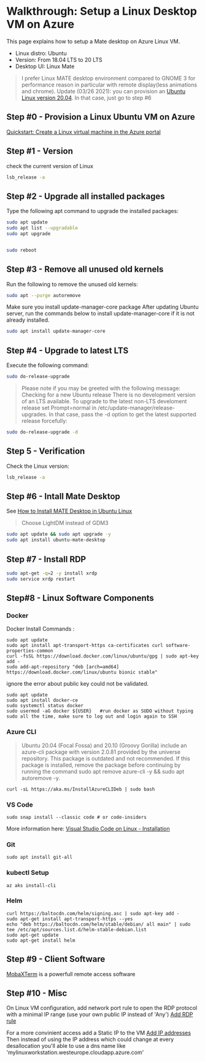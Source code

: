 # Walkthrough: Setup a Linux Desktop VM on Azure
This page explains how to setup a Mate desktop on Azure Linux VM.

  * Linux distro: Ubuntu
  * Version: From 18.04 LTS to 20 LTS
  * Desktop UI: Linux Mate

> I prefer Linux MATE desktop environment compared to GNOME 3 for performance reason in particular with remote display(less animations and chrome).
> Update (03/26 2021): you can provision an [Ubuntu Linux version 20.04](https://azuremarketplace.microsoft.com/en-us/marketplace/apps/canonical.0001-com-ubuntu-server-focal?tab=Overview&modalAppId=canonical.0001-com-ubuntu-server-focal&signInModalType=1&ctaType=1). In that case, just go to step #6

## Step #0 - Provision a Linux Ubuntu VM on Azure 
[Quickstart: Create a Linux virtual machine in the Azure portal](https://docs.microsoft.com/fr-fr/azure/virtual-machines/linux/quick-create-portal)

## Step #1 - Version

check the current version of Linux

```bash
lsb_release -a
```

## Step #2 - Upgrade all installed packages
Type the following apt command to upgrade the installed packages:

```bash
sudo apt update
sudo apt list --upgradable
sudo apt upgrade


sudo reboot
```

## Step #3 - Remove all unused old kernels
Run the following to remove the unused old kernels:

```bash
sudo apt --purge autoremove
```

Make sure you install update-manager-core package
After updating Ubuntu server, run the commands below to install update-manager-core if it is not already installed.

```bash
sudo apt install update-manager-core
```

## Step #4 - Upgrade to latest LTS
Execute the following command:

```bash
sudo do-release-upgrade
```

> Please note if you may be greeted with the following message:
> Checking for a new Ubuntu release
> There is no development version of an LTS available.
> To upgrade to the latest non-LTS develoment release 
> set Prompt=normal in /etc/update-manager/release-upgrades.
> In that case, pass the -d option to get the latest supported release forcefully:

```bash
sudo do-release-upgrade -d
```


## Step 5 - Verification
Check the Linux version:

```bash
lsb_release -a
```

## Step #6 - Intall Mate Desktop
See [How to Install MATE Desktop in Ubuntu Linux](https://itsfoss.com/install-mate-desktop-ubuntu/)
> Choose LightDM instead of GDM3

```bash
sudo apt update && sudo apt upgrade -y
sudo apt install ubuntu-mate-desktop
```

## Step #7 - Install RDP

```bash
sudo apt-get -q=2 -y install xrdp
sudo service xrdp restart
```

## Step#8 - Linux Software Components
### Docker
Docker Install Commands : 
```
sudo apt update
sudo apt install apt-transport-https ca-certificates curl software-properties-common	
curl -fsSL https://download.docker.com/linux/ubuntu/gpg | sudo apt-key add -
sudo add-apt-repository "deb [arch=amd64] https://download.docker.com/linux/ubuntu bionic stable"
```

ignore the error about public key could not be validated. 
```
sudo apt update
sudo apt install docker-ce
sudo systemctl status docker
sudo usermod -aG docker ${USER}   #run docker as SUDO without typing sudo all the time, make sure to log out and login again to SSH 
```

### Azure CLI
>Ubuntu 20.04 (Focal Fossa) and 20.10 (Groovy Gorilla) include an azure-cli package with version 2.0.81 provided by the universe repository. This package is outdated and not recommended. If this package is installed, remove the package before continuing by running the command sudo apt remove azure-cli -y && sudo apt autoremove -y.

```
curl -sL https://aka.ms/InstallAzureCLIDeb | sudo bash
```

### VS Code
```
sudo snap install --classic code # or code-insiders
```
More information here: [Visual Studio Code on Linux - Installation](https://code.visualstudio.com/docs/setup/linux)

### Git
```
sudo apt install git-all
```

### kubectl Setup
```
az aks install-cli
```

### Helm
```
curl https://baltocdn.com/helm/signing.asc | sudo apt-key add -
sudo apt-get install apt-transport-https --yes
echo "deb https://baltocdn.com/helm/stable/debian/ all main" | sudo tee /etc/apt/sources.list.d/helm-stable-debian.list
sudo apt-get update
sudo apt-get install helm
```

## Step #9 - Client Software

[MobaXTerm](https://mobaxterm.mobatek.net/) is a powerfull remote access software

## Step #10 - Misc
On Linux VM configuration, add network port rule to open the RDP protocol with a minimal IP range (use your own public IP instead of 'Any')
[Add RDP rule](https://docs.microsoft.com/en-us/troubleshoot/azure/virtual-machines/troubleshoot-rdp-nsg-problem)

For a more convinient access add a Static IP to the VM
[Add IP addresses](https://docs.microsoft.com/en-us/azure/virtual-network/virtual-network-network-interface-addresses#add-ip-addresses)
Then instead of using the IP address which could change at every desallocation you'll able to use a dns name like 'mylinuxworkstation.westeurope.cloudapp.azure.com'

